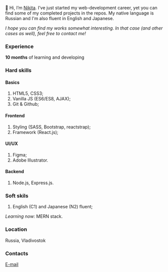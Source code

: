 👋 Hi, I’m [Nikita](https://github.com/thatkit). I’ve just started my web-development career, yet you can find some of my completed projects in the repos. 
My native language is Russian and I'm also fluent in English and Japanese.

*I hope you can find my works somewhat interesting. In that case (and other cases as well), feel free to contact me!*

### Experience
**10 months** of learning and developing

### Hard skills

#### Basics
1. HTML5, CSS3;
2. Vanilla JS (ES6/ES8, AJAX);
3. Git & Github;

#### Frontend
1. Styling (SASS, Bootstrap, reactstrap);
2. Framework (React.js);

#### UI/UX
1. Figma;
2. Adobe Illustrator.

#### Backend
1. Node.js, Express.js.

### Soft skils
1. English (C1) and Japanese (N2) fluent;

*Learning now:* MERN stack.

### Location
Russia, Vladivostok

### Contacts
[E-mail](mailto:emper137137@gmail.com?subject=[GitHub]%20Hello%20Nikita)
